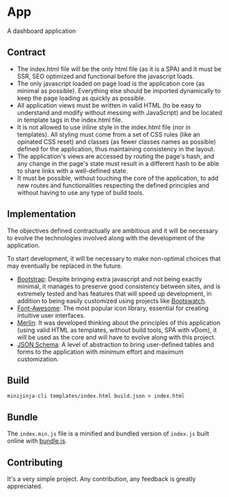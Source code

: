 # App
A dashboard application 

## Contract
 - The index.html file will be the only html file (as it is a SPA) and it must
be SSR, SEO optimized and functional before the javascript loads.
 - The only javascript loaded on page load is the application core (as minimal
as possible). Everything else should be imported dynamically to keep the page
loading as quickly as possible.
 - All application views must be written in valid HTML (to be easy to
understand and modify without messing with JavaScript) and be located in
template tags in the index.html file.
 - It is not allowed to use inline style in the index.html file (nor in
templates). All styling must come from a set of CSS rules (like an opinated CSS
reset) and classes (as fewer classes names as possible) defined for the
application, thus maintaining consistency in the layout.
 - The application's views are accessed by routing the page's hash, and any
change in the page's state must result in a different hash to be able to share
links with a well-defined state.
 - It must be possible, without touching the core of the application, to add
new routes and functionalities respecting the defined principles and without
having to use any type of build tools.

## Implementation
The objectives defined contractually are ambitious and it will be necessary to
evolve the technologies involved along with the development of the application.

To start development, it will be necessary to make non-optimal choices that may
eventually be replaced in the future.

 - [Bootstrap](https://github.com/twbs/bootstrap): Despite bringing extra
javascript and not being exactly minimal, it manages to preserve good
consistency between sites, and is extremely tested and has features that will
speed up development, in addition to being easily customized using projects
like [Bootswatch](https://github.com/thomaspark/bootswatch).
 - [Font-Awesome](https://github.com/FortAwesome/Font-Awesome): The most
popular icon library, essential for creating intuitive user interfaces.
 - [Merlin](https://github.com/marcodpt/merlin): It was developed thinking
about the principles of this application (using valid HTML as templates,
without build tools, SPA with vDom), it will be used as the core and will have
to evolve along with this project.
 - [JSON Schema](https://github.com/json-schema-org/json-schema-spec): A level
of abstraction to bring user-defined tables and forms to the application with
minimum effort and maximum customization.

## Build
```
minijinja-cli templates/index.html build.json > index.html
```

## Bundle
The `index.min.js` file is a minified and bundled version of `index.js` built
online with [bundle.js](https://bundlejs.com/).

## Contributing
It's a very simple project.
Any contribution, any feedback is greatly appreciated.
